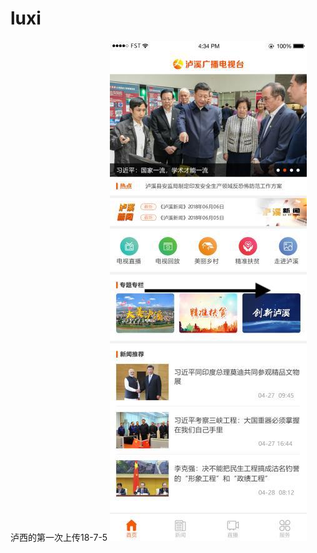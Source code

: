 # luxi
泸西的第一次上传18-7-5
![image](https://github.com/wwhelloworld/luxi/blob/master/screenshot/xiaoguo.jpeg)
